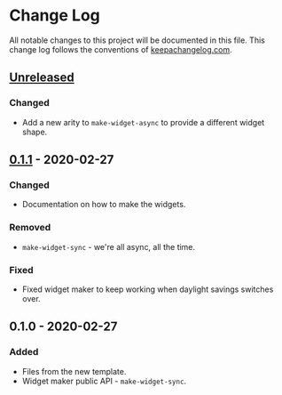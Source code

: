 # Change Log
All notable changes to this project will be documented in this file. This change log follows the conventions of [keepachangelog.com](http://keepachangelog.com/).

## [Unreleased]
### Changed
- Add a new arity to `make-widget-async` to provide a different widget shape.

## [0.1.1] - 2020-02-27
### Changed
- Documentation on how to make the widgets.

### Removed
- `make-widget-sync` - we're all async, all the time.

### Fixed
- Fixed widget maker to keep working when daylight savings switches over.

## 0.1.0 - 2020-02-27
### Added
- Files from the new template.
- Widget maker public API - `make-widget-sync`.

[Unreleased]: https://github.com/your-name/riverford-poc/compare/0.1.1...HEAD
[0.1.1]: https://github.com/your-name/riverford-poc/compare/0.1.0...0.1.1

